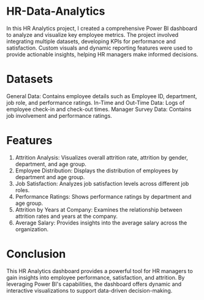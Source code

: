 # HR-Data-Analytics
In this HR Analytics project, I created a comprehensive Power BI dashboard to analyze and visualize key employee metrics. The project involved integrating multiple datasets, developing KPIs for performance and satisfaction. Custom visuals and dynamic reporting features were used to provide actionable insights, helping HR managers make informed decisions.

# Datasets
General Data: Contains employee details such as Employee ID, department, job role, and performance ratings.
In-Time and Out-Time Data: Logs of employee check-in and check-out times.
Manager Survey Data: Contains job involvement and performance ratings.

# Features
1) Attrition Analysis: Visualizes overall attrition rate, attrition by gender, department, and age group.
2) Employee Distribution: Displays the distribution of employees by department and age group.
3) Job Satisfaction: Analyzes job satisfaction levels across different job roles.
4) Performance Ratings: Shows performance ratings by department and age group.
5) Attrition by Years at Company: Examines the relationship between attrition rates and years at the company.
6) Average Salary: Provides insights into the average salary across the organization.

# Conclusion
This HR Analytics dashboard provides a powerful tool for HR managers to gain insights into employee performance, satisfaction, and attrition. By leveraging Power BI's capabilities, the dashboard offers dynamic and interactive visualizations to support data-driven decision-making.
